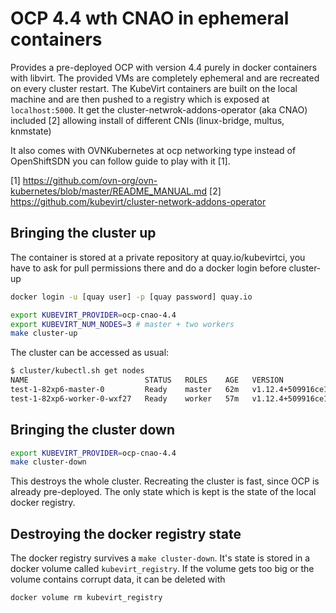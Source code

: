 # OCP 4.4 wth CNAO in ephemeral containers

Provides a pre-deployed OCP with version 4.4 purely in docker
containers with libvirt. The provided VMs are completely ephemeral and are
recreated on every cluster restart. The KubeVirt containers are built on the
local machine and are then pushed to a registry which is exposed at
`localhost:5000`. It get the cluster-netwrok-addons-operator (aka CNAO)
included [2] allowing install of different CNIs (linux-bridge, multus, knmstate)

It also comes with OVNKubernetes at ocp networking type instead of OpenShiftSDN
you can follow guide to play with it [1].

[1] https://github.com/ovn-org/ovn-kubernetes/blob/master/README_MANUAL.md
[2] https://github.com/kubevirt/cluster-network-addons-operator

## Bringing the cluster up

The container is stored at a private repository at quay.io/kubevirtci, you
have to ask for pull permissions there and do a docker login before cluster-up

```bash
docker login -u [quay user] -p [quay password] quay.io
```

```bash
export KUBEVIRT_PROVIDER=ocp-cnao-4.4
export KUBEVIRT_NUM_NODES=3 # master + two workers
make cluster-up
```

The cluster can be accessed as usual:

```bash
$ cluster/kubectl.sh get nodes
NAME                          STATUS   ROLES    AGE   VERSION
test-1-82xp6-master-0         Ready    master   62m   v1.12.4+509916ce1
test-1-82xp6-worker-0-wxf27   Ready    worker   57m   v1.12.4+509916ce1
```

## Bringing the cluster down

```bash
export KUBEVIRT_PROVIDER=ocp-cnao-4.4
make cluster-down
```

This destroys the whole cluster. Recreating the cluster is fast, since OCP is
already pre-deployed. The only state which is kept is the state of the local
docker registry.

## Destroying the docker registry state

The docker registry survives a `make cluster-down`. It's state is stored in a
docker volume called `kubevirt_registry`. If the volume gets too big or the
volume contains corrupt data, it can be deleted with

```bash
docker volume rm kubevirt_registry
```
